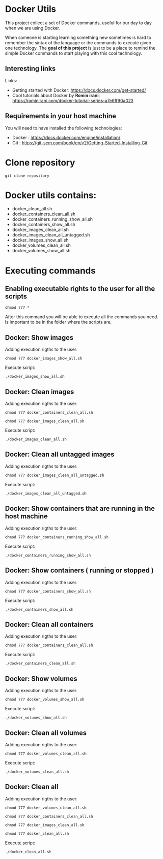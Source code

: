 # Docker Utils

This project collect a set of Docker commands, useful for our day to day when we are using Docker. 

When someone is starting learning something new sometimes is hard to remember the sintax of the language or the commands to execute given one technology. The **goal of this project** is just to be a place to remind the simple Docker commands to start playing with this cool technology.

## Interesting links

Links:
* Getting started with Docker: https://docs.docker.com/get-started/
* Cool tutorials about Docker by **Romin irani**: https://rominirani.com/docker-tutorial-series-a7e6ff90a023

## Requirements in your host machine

You will need to have installed the following technologies:

 * Docker : https://docs.docker.com/engine/installation/
 * Git : https://git-scm.com/book/en/v2/Getting-Started-Installing-Git

# Clone repository

`git clone repository`

# Docker utils contains:

 * docker_clean_all.sh
 * docker_containers_clean_all.sh
 * docker_containers_running_show_all.sh
 * docker_containers_show_all.sh
 * docker_images_clean_all.sh
 * docker_images_clean_all_untagged.sh
 * docker_images_show_all.sh
 * docker_volumes_clean_all.sh
 * docker_volumes_show_all.sh

# Executing commands

## Enabling executable rights to the user for all the scripts

`chmod 777 *`

After this command you will be able to execute all the commands you need. Is important to be in the folder where the scripts are.

## Docker: Show images

Adding execution rigths to the user:

`chmod 777 docker_images_show_all.sh`

Execute script:

`./docker_images_show_all.sh`

## Docker: Clean images

Adding execution rigths to the user:

`chmod 777 docker_containers_clean_all.sh`

`chmod 777 docker_images_clean_all.sh`

Execute script:

`./docker_images_clean_all.sh`

## Docker: Clean all untagged images

Adding execution rigths to the user:

`chmod 777 docker_images_clean_all_untagged.sh`

Execute script:

`./docker_images_clean_all_untagged.sh`

## Docker: Show containers that are running in the host machine

Adding execution rigths to the user:

`chmod 777 docker_containers_running_show_all.sh`

Execute script:

`./docker_containers_running_show_all.sh`


## Docker: Show containers ( running or stopped )

Adding execution rigths to the user:

`chmod 777 docker_containers_show_all.sh`

Execute script:

`./docker_containers_show_all.sh`

## Docker: Clean all containers

Adding execution rigths to the user:

`chmod 777 docker_containers_clean_all.sh`

Execute script:

`./docker_containers_clean_all.sh`

## Docker: Show volumes

Adding execution rigths to the user:

`chmod 777 docker_volumes_show_all.sh`

Execute script:

`./docker_volumes_show_all.sh`

## Docker: Clean all volumes

Adding execution rigths to the user:

`chmod 777 docker_volumes_clean_all.sh`

Execute script:

`./docker_volumes_clean_all.sh`

## Docker: Clean all

Adding execution rigths to the user:

`chmod 777 docker_volumes_clean_all.sh`

`chmod 777 docker_containers_clean_all.sh`

`chmod 777 docker_images_clean_all.sh`

`chmod 777 docker_clean_all.sh`

Execute script:

`./docker_clean_all.sh`




